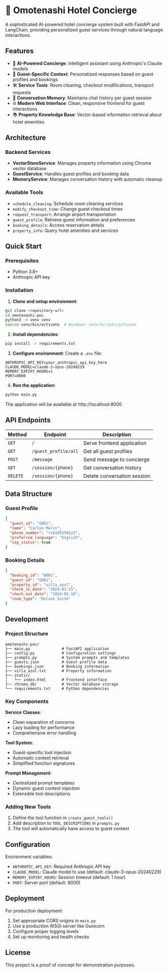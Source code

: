 # 🏨 Omotenashi Hotel Concierge

A sophisticated AI-powered hotel concierge system built with FastAPI and LangChain, providing personalized guest services through natural language interactions.

## Features

- 🤖 **AI-Powered Concierge**: Intelligent assistant using Anthropic's Claude models
- 👤 **Guest-Specific Context**: Personalized responses based on guest profiles and bookings
- 🛠️ **Service Tools**: Room cleaning, checkout modifications, transport requests
- 💬 **Conversation Memory**: Maintains chat history per guest session
- 🌐 **Modern Web Interface**: Clean, responsive frontend for guest interactions
- 📚 **Property Knowledge Base**: Vector-based information retrieval about hotel amenities

## Architecture

### Backend Services

- **VectorStoreService**: Manages property information using Chroma vector database
- **GuestService**: Handles guest profiles and booking data
- **MemoryService**: Manages conversation history with automatic cleanup

### Available Tools

- `schedule_cleaning`: Schedule room cleaning services
- `modify_checkout_time`: Change guest checkout times
- `request_transport`: Arrange airport transportation
- `guest_profile`: Retrieve guest information and preferences
- `booking_details`: Access reservation details
- `property_info`: Query hotel amenities and services

## Quick Start

### Prerequisites

- Python 3.8+
- Anthropic API key

### Installation

1. **Clone and setup environment**:

```bash
git clone <repository-url>
cd omotenashi-poc
python3 -m venv venv
source venv/bin/activate  # Windows: venv\Scripts\activate
```

2. **Install dependencies**:

```bash
pip install -r requirements.txt
```

3. **Configure environment**:
   Create a `.env` file:

```env
ANTHROPIC_API_KEY=your_anthropic_api_key_here
CLAUDE_MODEL=claude-3-opus-20240229
MEMORY_EXPIRY_HOURS=1
PORT=8000
```

4. **Run the application**:

```bash
python main.py
```

The application will be available at http://localhost:8000

## API Endpoints

| Method   | Endpoint             | Description                 |
| -------- | -------------------- | --------------------------- |
| `GET`    | `/`                  | Serve frontend application  |
| `GET`    | `/guest_profile/all` | Get all guest profiles      |
| `POST`   | `/message`           | Send message to concierge   |
| `GET`    | `/session/{phone}`   | Get conversation history    |
| `DELETE` | `/session/{phone}`   | Delete conversation session |

## Data Structure

### Guest Profile

```json
{
  "guest_id": "G001",
  "name": "Carlos Marin",
  "phone_number": "+14155550123",
  "preferred_language": "English",
  "vip_status": true
}
```

### Booking Details

```json
{
  "booking_id": "B001",
  "guest_id": "G001",
  "property_id": "villa_azul",
  "check_in_date": "2024-01-15",
  "check_out_date": "2024-01-18",
  "room_type": "Deluxe Suite"
}
```

## Development

### Project Structure

```
omotenashi-poc/
├── main.py              # FastAPI application
├── config.py            # Configuration settings
├── prompts.py           # System prompts and templates
├── guests.json          # Guest profile data
├── bookings.json        # Booking information
├── villa_azul.txt       # Property information
├── static/
│   └── index.html       # Frontend interface
├── chroma_db/           # Vector database storage
└── requirements.txt     # Python dependencies
```

### Key Components

**Service Classes**:

- Clean separation of concerns
- Lazy loading for performance
- Comprehensive error handling

**Tool System**:

- Guest-specific tool injection
- Automatic context retrieval
- Simplified function signatures

**Prompt Management**:

- Centralized prompt templates
- Dynamic guest context injection
- Extensible tool descriptions

### Adding New Tools

1. Define the tool function in `create_guest_tools()`
2. Add description to `TOOL_DESCRIPTIONS` in `prompts.py`
3. The tool will automatically have access to guest context

## Configuration

Environment variables:

- `ANTHROPIC_API_KEY`: Required Anthropic API key
- `CLAUDE_MODEL`: Claude model to use (default: claude-3-opus-20240229)
- `MEMORY_EXPIRY_HOURS`: Session timeout (default: 1 hour)
- `PORT`: Server port (default: 8000)

## Deployment

For production deployment:

1. Set appropriate CORS origins in `main.py`
2. Use a production WSGI server like Gunicorn
3. Configure proper logging levels
4. Set up monitoring and health checks

## License

This project is a proof of concept for demonstration purposes.
